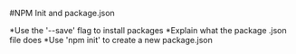 #NPM Init and package.json

*Use the '--save' flag to install packages
*Explain what the package .json file does
*Use 'npm init' to create a new package.json

